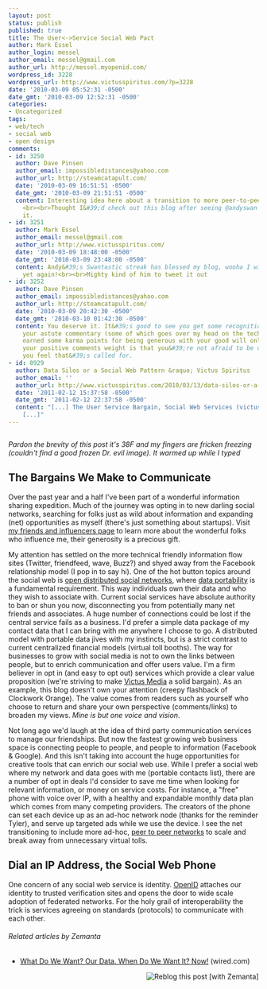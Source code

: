 ```yaml
---
layout: post
status: publish
published: true
title: The User<->Service Social Web Pact
author: Mark Essel
author_login: messel
author_email: messel@gmail.com
author_url: http://messel.myopenid.com/
wordpress_id: 3228
wordpress_url: http://www.victusspiritus.com/?p=3228
date: '2010-03-09 05:52:31 -0500'
date_gmt: '2010-03-09 12:52:31 -0500'
categories:
- Uncategorized
tags:
- web/tech
- social web
- open design
comments:
- id: 3250
  author: Dave Pinsen
  author_email: impossibledistances@yahoo.com
  author_url: http://steamcatapult.com/
  date: '2010-03-09 16:51:51 -0500'
  date_gmt: '2010-03-09 21:51:51 -0500'
  content: Interesting idea here about a transition to more peer-to-peer networks.
    <br><br>Thought I&#39;d check out this blog after seeing @andyswan tweet about
    it.
- id: 3251
  author: Mark Essel
  author_email: messel@gmail.com
  author_url: http://www.victusspiritus.com/
  date: '2010-03-09 18:48:00 -0500'
  date_gmt: '2010-03-09 23:48:00 -0500'
  content: Andy&#39;s Swantastic streak has blessed my blog, wooha I win the internet
    yet again!<br><br>Mighty kind of him to tweet it out
- id: 3252
  author: Dave Pinsen
  author_email: impossibledistances@yahoo.com
  author_url: http://steamcatapult.com/
  date: '2010-03-09 20:42:30 -0500'
  date_gmt: '2010-03-10 01:42:30 -0500'
  content: You deserve it. It&#39;s good to see you get some recognition. Aside from
    your astute commentary (some of which goes over my head on the techie side), you&#39;ve
    earned some karma points for being generous with your good will online. What gives
    your positive comments weight is that you&#39;re not afraid to be critical when
    you feel that&#39;s called for.
- id: 8929
  author: Data Silos or a Social Web Pattern &raquo; Victus Spiritus
  author_email: ''
  author_url: http://www.victusspiritus.com/2010/03/13/data-silos-or-a-social-web-pattern/
  date: '2011-02-12 15:37:58 -0500'
  date_gmt: '2011-02-12 22:37:58 -0500'
  content: "[...] The User Service Bargain, Social Web Services (victusspiritus.com)
    [...]"
---
```

<p><a href="http://www.victusspiritus.com/wp-content/uploads/2010/03/p_2048_1536_F38C1885-AEAA-4842-918E-5A3AF60814BB.jpeg"><img class="alignnone size-full" src="http://www.victusspiritus.com/wp-content/uploads/2010/03/p_2048_1536_F38C1885-AEAA-4842-918E-5A3AF60814BB.jpeg" alt="" /></a></p>
<p><em>Pardon the brevity of this post it's 38F and my fingers are fricken freezing (couldn't find a good frozen Dr. evil image). It warmed up while I typed</em></p>
<h2>The Bargains We Make to Communicate</h2>
<p>Over the past year and a half I've been part of a wonderful information sharing expedition. Much of the journey was opting in to new darling social networks, searching for folks just as wild about information and expanding (net) opportunities as myself (there's just something about startups). Visit <a href="http://www.victusspiritus.com/my-friends-and-influencers/">my friends and influencers page</a> to learn more about the wonderful folks who influence me, their generosity is a precious gift.</p>
<p>My attention has settled on the more technical friendly information flow sites (Twitter, friendfeed, wave, Buzz?) and shyed away from the Facebook relationship model (I pop in to say hi). One of the hot button topics around the social web is <a href="http://www.victusspiritus.com/2010/03/08/open-web-protocols-and-discussion-groups/">open distributed social networks</a>, where <a class="zem_slink" title="DataPortability" rel="homepage" href="http://dataportability.org">data portability</a> is a fundamental requirement. This way individuals own their data and who they wish to associate with. Current social services have absolute authority to ban or shun you now, disconnecting you from potentially many net friends and associates. A huge number of connections could be lost if the central service fails as a business. I'd prefer a simple data package of my contact data that I can bring with me anywhere I choose to go. A distributed model with portable data jives with my instincts, but is a strict contrast to current centralized financial models (virtual toll booths). The way for businesses to grow with social media is not to own the links between people, but to enrich communication and offer users value. I'm a firm believer in opt in (and easy to opt out) services which provide a clear value proposition  (we're striving to make <a href="http://victusmedia.com">Victus Media</a> a solid bargain). As an example, this blog doesn't own your attention (creepy flashback of Clockwork Orange). The value comes from readers such as yourself who choose to return and share your own perspective (comments/links) to broaden my views. <em>Mine is but one voice and vision</em>.</p>
<p>Not long ago we'd laugh at the idea of third party communication services to manage our friendships. But now the fastest growing web business space is connecting people to people, and people to information (Facebook &amp; Google). And this isn't taking into account the huge opportunities for creative tools that can enrich our social web use. While I prefer a social web where my network and data goes with me (portable contacts list), there are a number of opt in deals I'd consider to save me time when looking for relevant information, or money on service costs. For instance, a "free" phone with voice over IP, with a healthy and expandable monthly data plan  which comes from many competing providers. The creators of the phone can set each device up as an ad-hoc network node (thanks for the reminder Tyler), and serve up targeted ads while we use the device. I see the net transitioning to include more ad-hoc, <a class="zem_slink" title="Peer-to-peer" rel="wikipedia" href="http://en.wikipedia.org/wiki/Peer-to-peer">peer to peer networks</a> to scale and break away from unnecessary virtual tolls.</p>
<h2>Dial an IP Address, the Social Web Phone</h2>
<p>One concern of any social web service is identity. <a class="zem_slink" title="OpenID Foundation" rel="homepage" href="http://openid.net">OpenID</a> attaches our identity to trusted verification sites and opens the door to wide scale adoption of federated networks. For the holy grail of interoperability the trick is services agreeing on standards (protocols) to communicate with each other.</p>
<h6 class="zemanta-related-title" style="font-size: 1em;">Related articles by Zemanta</h6>
<ul class="zemanta-article-ul">
<li class="zemanta-article-ul-li"><a href="http://www.wired.com/epicenter/2010/02/what-do-we-want-our-data-when-do-we-want-it-now/">What Do We Want? Our Data. When Do We Want It? Now!</a> (wired.com)</li>
</ul>
<div class="zemanta-pixie" style="margin-top: 10px; height: 15px;"><a class="zemanta-pixie-a" title="Reblog this post [with Zemanta]" href="http://reblog.zemanta.com/zemified/0ceda7f1-8766-42ab-88eb-96d8bfb961cf/"><img class="zemanta-pixie-img" style="border: none; float: right;" src="http://img.zemanta.com/reblog_e.png?x-id=0ceda7f1-8766-42ab-88eb-96d8bfb961cf" alt="Reblog this post [with Zemanta]" /></a><span class="zem-script more-related pretty-attribution"><script src="http://static.zemanta.com/readside/loader.js" type="text/javascript"></script></span></div>

